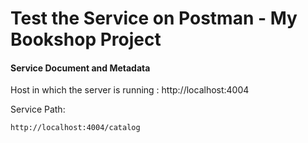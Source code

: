 # Test the Service on Postman - My Bookshop Project 

#### Service Document and Metadata 

Host in which the server is running : http://localhost:4004

Service Path:

```
http://localhost:4004/catalog
```


